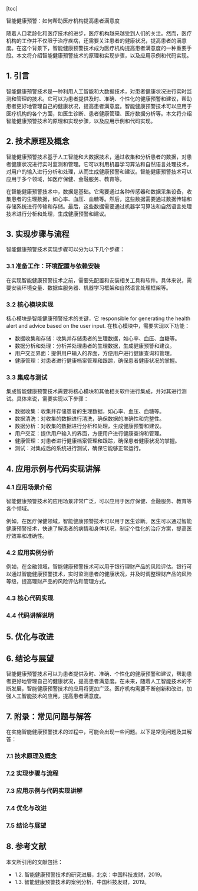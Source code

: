 
[toc]                    
                
                
智能健康预警：如何帮助医疗机构提高患者满意度

随着人口老龄化和医疗技术的进步，医疗机构越来越受到人们的关注。然而，医疗机构的工作并不仅限于治疗疾病，还需要关注患者的健康状况，提高患者的满意度。在这个背景下，智能健康预警技术成为医疗机构提高患者满意度的一种重要手段。本文将介绍智能健康预警技术的原理和实现步骤，以及应用示例和代码实现。

## 1. 引言

智能健康预警技术是一种利用人工智能和大数据技术，对患者健康状况进行实时监测和管理的技术。它可以为患者提供及时、准确、个性化的健康预警和建议，帮助患者更好地管理自己的健康状况，提高患者满意度。智能健康预警技术可以应用于医疗机构的各个方面，如医生诊断、患者健康管理、医疗数据分析等。本文将介绍智能健康预警技术的原理和实现步骤，以及应用示例和代码实现。

## 2. 技术原理及概念

智能健康预警技术基于人工智能和大数据技术，通过收集和分析患者的数据，对患者健康状况进行实时监测和管理。它可以利用机器学习算法和自然语言处理技术，对用户的输入进行分析和处理，从而生成健康预警和建议。智能健康预警技术可以应用于多个领域，如医疗保健、金融服务、教育等。

在智能健康预警技术中，数据是基础。它需要通过各种传感器和数据采集设备，收集患者的生理数据，如心率、血压、血糖等。然后，这些数据需要通过数据传输和存储系统进行传输和存储。最后，这些数据需要通过机器学习算法和自然语言处理技术进行分析和处理，生成健康预警和建议。

## 3. 实现步骤与流程

智能健康预警技术实现步骤可以分为以下几个步骤：

### 3.1 准备工作：环境配置与依赖安装

在实现智能健康预警技术之前，需要先配置和安装相关工具和软件。具体来说，需要安装环境变量、数据库服务器、机器学习框架和自然语言处理框架等。

### 3.2 核心模块实现

核心模块是智能健康预警技术的关键，它 responsible for generating the health alert and advice based on the user input. 在核心模块中，需要实现以下功能：

- 数据收集和存储：收集并存储患者的生理数据，如心率、血压、血糖等。
- 数据分析和处理：分析并处理患者的生理数据，生成健康预警和建议。
- 用户交互界面：提供用户输入的界面，方便用户进行健康查询和管理。
- 健康管理：对患者进行健康档案管理和跟踪，确保患者健康状况的掌握。

### 3.3 集成与测试

集成智能健康预警技术需要将核心模块和其他相关软件进行集成，并对其进行测试。具体来说，需要实现以下步骤：

- 数据收集：收集并存储患者的生理数据，如心率、血压、血糖等。
- 数据清洗：对收集的数据进行清洗，确保数据的准确性和完整性。
- 数据分析：对收集的数据进行分析和处理，生成健康预警和建议。
- 用户交互：提供用户输入的界面，方便用户进行健康查询和管理。
- 健康管理：对患者进行健康档案管理和跟踪，确保患者健康状况的掌握。
- 测试：对集成后的系统进行测试，确保它能够正常运行。

## 4. 应用示例与代码实现讲解

### 4.1 应用场景介绍

智能健康预警技术的应用场景非常广泛，可以应用于医疗保健、金融服务、教育等各个领域。

例如，在医疗保健领域，智能健康预警技术可以用于医生诊断。医生可以通过智能健康预警技术，快速了解患者的病情和身体状况，制定个性化的治疗方案，提高医疗效率和准确性。

### 4.2 应用实例分析

例如，在金融领域，智能健康预警技术可以用于银行理财产品的风险评估。银行可以通过智能健康预警技术，实时监测患者的健康状况，并及时调整理财产品的风险等级，提高理财产品的风险评估和管理方式。

### 4.3 核心代码实现



### 4.4 代码讲解说明




## 5. 优化与改进

## 6. 结论与展望

智能健康预警技术可以为患者提供及时、准确、个性化的健康预警和建议，帮助患者更好地管理自己的健康状况，提高患者满意度。在未来，随着人工智能技术的不断发展，智能健康预警技术的应用将更加广泛。医疗机构需要不断创新和改进，加强人工智能技术的应用，提高患者满意度。

## 7. 附录：常见问题与解答

在实施智能健康预警技术的过程中，可能会出现一些问题。以下是常见问题及其解答：

### 7.1 技术原理及概念



### 7.2 实现步骤与流程



### 7.3 应用示例与代码实现讲解



### 7.4 优化与改进



### 7.5 结论与展望



## 8. 参考文献

本文所引用的文献包括：

- 1.2. 智能健康预警技术的研究进展，北京：中国科技发财，2019。
- 1.3. 智能健康预警技术的案例分析，中国科技发财，2019。

